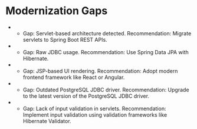 # Modernization Gaps

- - Gap: Servlet-based architecture detected.
Recommendation: Migrate servlets to Spring Boot REST APIs.
- - Gap: Raw JDBC usage.
Recommendation: Use Spring Data JPA with Hibernate.
- - Gap: JSP-based UI rendering.
Recommendation: Adopt modern frontend framework like React or Angular.
- - Gap: Outdated PostgreSQL JDBC driver.
Recommendation: Upgrade to the latest version of the PostgreSQL JDBC driver.
- - Gap: Lack of input validation in servlets.
Recommendation: Implement input validation using validation frameworks like Hibernate Validator.
